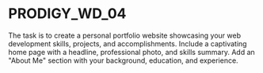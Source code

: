 # PRODIGY_WD_04
The task is to create a personal portfolio website showcasing your web development skills, projects, and accomplishments. Include a captivating home page with a headline, professional photo, and skills summary. Add an "About Me" section with your background, education, and experience.
